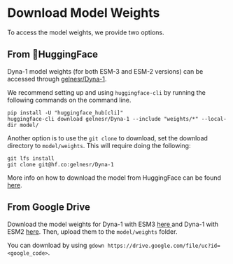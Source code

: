 # Download Model Weights

To access the model weights, we provide two options.

## From 🤗HuggingFace

Dyna-1 model weights (for both ESM-3 and ESM-2 versions) can be accessed through <a href='https://huggingface.co/gelnesr/Dyna-1'>gelnesr/Dyna-1</a>. 

We recommend setting up and using `huggingface-cli` by running the following commands on the command line.

```
pip install -U "huggingface_hub[cli]"
huggingface-cli download gelnesr/Dyna-1 --include "weights/*" --local-dir model/
```

Another option is to use the `git clone` to download, set the download directory to `model/weights`. This will require doing the following:

```
git lfs install
git clone git@hf.co:gelnesr/Dyna-1
```

More info on how to download the model from HuggingFace can be found <a href='https://huggingface.co/docs/hub/en/models-downloading'>here</a>.

## From Google Drive

Download the model weights for Dyna-1 with ESM3 <a href='https://drive.google.com/file/d/1UJWpPKPgJH9AYADMIqL0MzyU772CrP9t/view?usp=share_link'> here </a> and Dyna-1 with ESM2 <a href='https://drive.google.com/file/d/1YPzIouDXfalXSHAde-Ke5VWxlprz3rcV/view?usp=share_link'> here</a>. Then, upload them to the `model/weights` folder. 

You can download by using `gdown https://drive.google.com/file/uc?id=<google_code>`.
